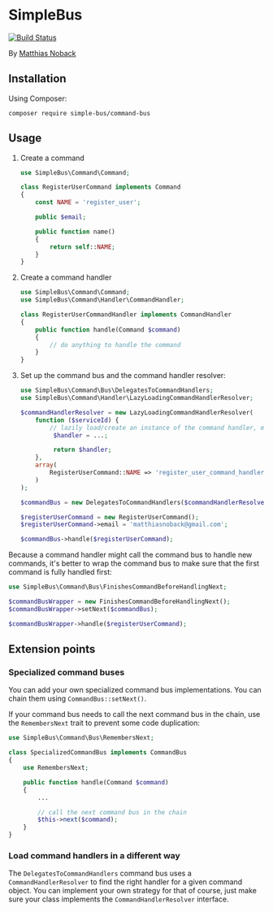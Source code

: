 # SimpleBus

[![Build Status](https://travis-ci.org/SimleBus/CommandBus.svg?branch=1.0)](https://travis-ci.org/SimpleBus/CommandBus)

By [Matthias Noback](http://php-and-symfony.matthiasnoback.nl/)

## Installation

Using Composer:

    composer require simple-bus/command-bus

## Usage

1. Create a command

    ```php
    use SimpleBus\Command\Command;

    class RegisterUserCommand implements Command
    {
        const NAME = 'register_user';

        public $email;

        public function name()
        {
            return self::NAME;
        }
    }
    ```

2. Create a command handler

    ```php
    use SimpleBus\Command\Command;
    use SimpleBus\Command\Handler\CommandHandler;

    class RegisterUserCommandHandler implements CommandHandler
    {
        public function handle(Command $command)
        {
            // do anything to handle the command
        }
    }
    ```

3. Set up the command bus and the command handler resolver:

    ```php
    use SimpleBus\Command\Bus\DelegatesToCommandHandlers;
    use SimpleBus\Command\Handler\LazyLoadingCommandHandlerResolver;

    $commandHandlerResolver = new LazyLoadingCommandHandlerResolver(
        function ($serviceId) {
            // lazily load/create an instance of the command handler, e.g. using a service locator
             $handler = ...;

             return $handler;
        },
        array(
            RegisterUserCommand::NAME => 'register_user_command_handler_service_id'
        )
    );

    $commandBus = new DelegatesToCommandHandlers($commandHandlerResolver);

    $registerUserCommand = new RegisterUserCommand();
    $registerUserCommand->email = 'matthiasnoback@gmail.com';

    $commandBus->handle($registerUserCommand);
    ```

Because a command handler might call the command bus to handle new commands, it's better to wrap the command bus to make
sure that the first command is fully handled first:

```php
use SimpleBus\Command\Bus\FinishesCommandBeforeHandlingNext;

$commandBusWrapper = new FinishesCommandBeforeHandlingNext();
$commandBusWrapper->setNext($commandBus);

$commandBusWrapper->handle($registerUserCommand);
```

## Extension points

### Specialized command buses

You can add your own specialized command bus implementations. You can chain them using `CommandBus::setNext()`.

If your command bus needs to call the next command bus in the chain, use the `RemembersNext` trait to prevent some code
duplication:

```php
use SimpleBus\Command\Bus\RemembersNext;

class SpecializedCommandBus implements CommandBus
{
    use RemembersNext;

    public function handle(Command $command)
    {
        ...

        // call the next command bus in the chain
        $this->next($command);
    }
}
```

### Load command handlers in a different way

The `DelegatesToCommandHandlers` command bus uses a `CommandHandlerResolver` to find the right handler for a given
command object. You can implement your own strategy for that of course, just make sure your class implements the
`CommandHandlerResolver` interface.
